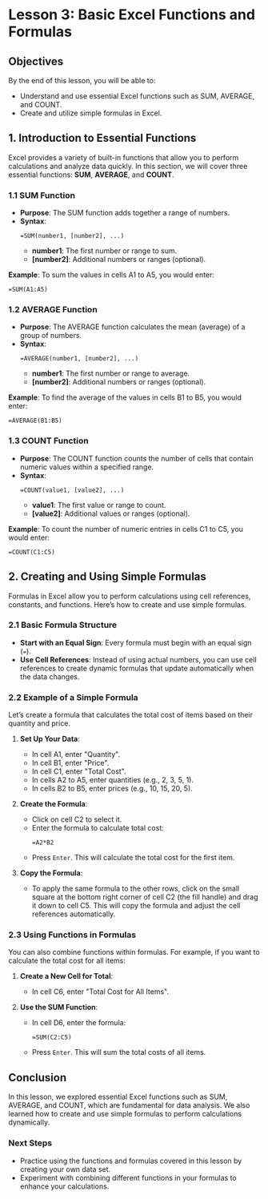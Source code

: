 # Lesson 3: Basic Excel Functions and Formulas

## Objectives
By the end of this lesson, you will be able to:
- Understand and use essential Excel functions such as SUM, AVERAGE, and COUNT.
- Create and utilize simple formulas in Excel.

## 1. Introduction to Essential Functions

Excel provides a variety of built-in functions that allow you to perform calculations and analyze data quickly. In this section, we will cover three essential functions: **SUM**, **AVERAGE**, and **COUNT**.

### 1.1 SUM Function

- **Purpose**: The SUM function adds together a range of numbers.
- **Syntax**: 
  ```excel
  =SUM(number1, [number2], ...)
  ```
  - **number1**: The first number or range to sum.
  - **[number2]**: Additional numbers or ranges (optional).

**Example**:
To sum the values in cells A1 to A5, you would enter:
```excel
=SUM(A1:A5)
```

### 1.2 AVERAGE Function

- **Purpose**: The AVERAGE function calculates the mean (average) of a group of numbers.
- **Syntax**: 
  ```excel
  =AVERAGE(number1, [number2], ...)
  ```
  - **number1**: The first number or range to average.
  - **[number2]**: Additional numbers or ranges (optional).

**Example**:
To find the average of the values in cells B1 to B5, you would enter:
```excel
=AVERAGE(B1:B5)
```

### 1.3 COUNT Function

- **Purpose**: The COUNT function counts the number of cells that contain numeric values within a specified range.
- **Syntax**: 
  ```excel
  =COUNT(value1, [value2], ...)
  ```
  - **value1**: The first value or range to count.
  - **[value2]**: Additional values or ranges (optional).

**Example**:
To count the number of numeric entries in cells C1 to C5, you would enter:
```excel
=COUNT(C1:C5)
```

## 2. Creating and Using Simple Formulas

Formulas in Excel allow you to perform calculations using cell references, constants, and functions. Here’s how to create and use simple formulas.

### 2.1 Basic Formula Structure

- **Start with an Equal Sign**: Every formula must begin with an equal sign (`=`).
- **Use Cell References**: Instead of using actual numbers, you can use cell references to create dynamic formulas that update automatically when the data changes.

### 2.2 Example of a Simple Formula

Let’s create a formula that calculates the total cost of items based on their quantity and price.

1. **Set Up Your Data**:
   - In cell A1, enter "Quantity".
   - In cell B1, enter "Price".
   - In cell C1, enter "Total Cost".
   - In cells A2 to A5, enter quantities (e.g., 2, 3, 5, 1).
   - In cells B2 to B5, enter prices (e.g., 10, 15, 20, 5).

2. **Create the Formula**:
   - Click on cell C2 to select it.
   - Enter the formula to calculate total cost:
     ```excel
     =A2*B2
     ```
   - Press `Enter`. This will calculate the total cost for the first item.

3. **Copy the Formula**:
   - To apply the same formula to the other rows, click on the small square at the bottom right corner of cell C2 (the fill handle) and drag it down to cell C5. This will copy the formula and adjust the cell references automatically.

### 2.3 Using Functions in Formulas

You can also combine functions within formulas. For example, if you want to calculate the total cost for all items:

1. **Create a New Cell for Total**:
   - In cell C6, enter "Total Cost for All Items".

2. **Use the SUM Function**:
   - In cell D6, enter the formula:
     ```excel
     =SUM(C2:C5)
     ```
   - Press `Enter`. This will sum the total costs of all items.

## Conclusion

In this lesson, we explored essential Excel functions such as SUM, AVERAGE, and COUNT, which are fundamental for data analysis. We also learned how to create and use simple formulas to perform calculations dynamically.

### Next Steps
- Practice using the functions and formulas covered in this lesson by creating your own data set.
- Experiment with combining different functions in your formulas to enhance your calculations.
